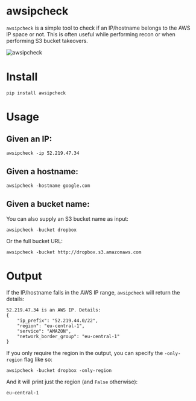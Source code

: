 # awsipcheck

`awsipcheck` is a simple tool to check if an IP/hostname belongs to the AWS IP space or not. This is often useful while performing recon or when performing S3 bucket takeovers.

![awsipcheck](https://user-images.githubusercontent.com/3582096/123546169-219ec500-d779-11eb-8fc6-7ed6ecd990bd.png)

# Install

```
pip install awsipcheck
```

# Usage

## Given an IP:
```
awsipcheck -ip 52.219.47.34
```

## Given a hostname:

```
awsipcheck -hostname google.com
```

## Given a bucket name:

You can also supply an S3 bucket name as input:

```
awsipcheck -bucket dropbox
```

Or the full bucket URL:

```
awsipcheck -bucket http://dropbox.s3.amazonaws.com
```

# Output

If the IP/hostname falls in the AWS IP range, `awsipcheck` will return the details:

```
52.219.47.34 is an AWS IP. Details:
{
    "ip_prefix": "52.219.44.0/22",
    "region": "eu-central-1",
    "service": "AMAZON",
    "network_border_group": "eu-central-1"
}
```

If you only require the region in the output, you can specify the `-only-region` flag like so:

```
awsipcheck -bucket dropbox -only-region
```

And it will print just the region (and `False` otherwise):

```
eu-central-1
```